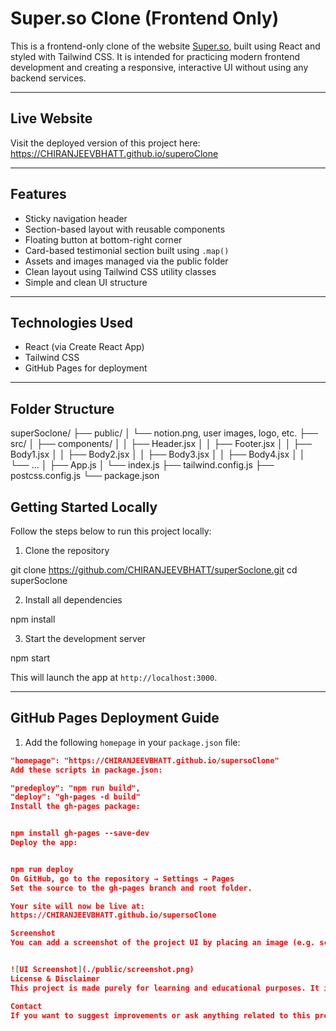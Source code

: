 # Super.so Clone (Frontend Only)

This is a frontend-only clone of the website [Super.so](https://super.so), built using React and styled with Tailwind CSS. It is intended for practicing modern frontend development and creating a responsive, interactive UI without using any backend services.

---

## Live Website

Visit the deployed version of this project here:  
https://CHIRANJEEVBHATT.github.io/superoClone

---

## Features

- Sticky navigation header
- Section-based layout with reusable components
- Floating button at bottom-right corner
- Card-based testimonial section built using `.map()`
- Assets and images managed via the public folder
- Clean layout using Tailwind CSS utility classes
- Simple and clean UI structure

---

## Technologies Used

- React (via Create React App)
- Tailwind CSS
- GitHub Pages for deployment

---

## Folder Structure

superSoclone/
├── public/
│ └── notion.png, user images, logo, etc.
├── src/
│ ├── components/
│ │ ├── Header.jsx
│ │ ├── Footer.jsx
│ │ ├── Body1.jsx
│ │ ├── Body2.jsx
│ │ ├── Body3.jsx
│ │ ├── Body4.jsx
│ │ └── ...
│ ├── App.js
│ └── index.js
├── tailwind.config.js
├── postcss.config.js
└── package.json



## Getting Started Locally

Follow the steps below to run this project locally:

1. Clone the repository

git clone https://github.com/CHIRANJEEVBHATT/superSoclone.git
cd superSoclone


2. Install all dependencies

npm install

3. Start the development server

npm start


This will launch the app at `http://localhost:3000`.

---

## GitHub Pages Deployment Guide

1. Add the following `homepage` in your `package.json` file:

```json
"homepage": "https://CHIRANJEEVBHATT.github.io/supersoClone"
Add these scripts in package.json:

"predeploy": "npm run build",
"deploy": "gh-pages -d build"
Install the gh-pages package:


npm install gh-pages --save-dev
Deploy the app:


npm run deploy
On GitHub, go to the repository → Settings → Pages
Set the source to the gh-pages branch and root folder.

Your site will now be live at:
https://CHIRANJEEVBHATT.github.io/supersoClone

Screenshot
You can add a screenshot of the project UI by placing an image (e.g. screenshot.png) inside the public folder and referencing it here:


![UI Screenshot](./public/screenshot.png)
License & Disclaimer
This project is made purely for learning and educational purposes. It is not affiliated with or endorsed by Super.so. All copyrights and trademarks belong to their respective owners.

Contact
If you want to suggest improvements or ask anything related to this project, feel free to raise an issue in the GitHub repository.


